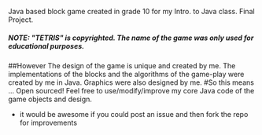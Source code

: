 Java based block game created in grade 10 for my Intro. to Java class. Final Project.
##### NOTE: "TETRIS" is copyrighted. The name of the game was only used for educational purposes.

##However
The design of the game is unique and created by me. The implementations of the blocks and the algorithms of the game-play were created by me in Java. Graphics were also designed by me.
#So this means ... Open sourced!
Feel free to use/modify/improve my core Java code of the game objects and design.
- it would be awesome if you could post an issue and then fork the repo for improvements
